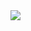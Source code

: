 <body>
      <div>
        <img src="https://encrypted-tbn0.gstatic.com/images?q=tbn:ANd9GcSdyJxNYEh-AJSwfohwhPqT0I5VLvUsRovPO4mwGnNZf-X0MO-1">
      </div>    
</body>
